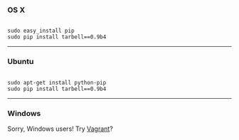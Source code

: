 ### OS X

<pre><code>
sudo easy_install pip
sudo pip install tarbell==0.9b4
</code></pre>

<hr/>

### Ubuntu

<pre><code>
sudo apt-get install python-pip
sudo pip install tarbell==0.9b4
</code></pre>

<hr/>

### Windows

Sorry, Windows users! Try [Vagrant](http://vagrantup.com)?
